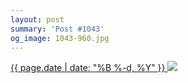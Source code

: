 ```yaml
---
layout: post
summary: 'Post #1043'
og_image: 1043-960.jpg
---
```


<p>
 <time>
  <a href="/1043">
   {{ page.date | date: "%B %-d, %Y" }}
  </a>
 </time>
 <a href="/1043">
  <img sizes="(min-width: 700px) 50vw, calc(100vw - 2rem)" src="{{ site.assets_url }}/1043-480.jpg" srcset="{{ site.assets_url }}/1043-240.jpg 240w, {{ site.assets_url }}/1043-480.jpg 480w, {{ site.assets_url }}/1043-720.jpg 720w, {{ site.assets_url }}/1043-960.jpg 960w"/>
 </a>
</p>
